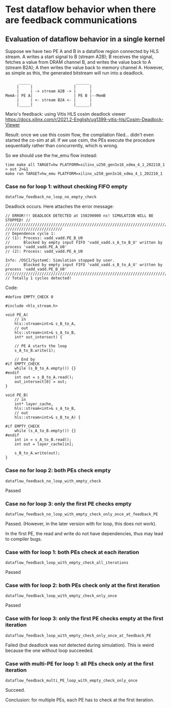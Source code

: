 # Test dataflow behavior when there are feedback communications

## Evaluation of dataflow behavior in a single kernel

Suppose we have two PE A and B in a dataflow region connected by HLS stream. A writes a start signal to B (stream A2B); B receives the signal, fetches a value from DRAM channel B, and writes the value back to A (stream B2A); A then writes the value back to memory channel A. However, as simple as this, the generated bitstream will run into a deadlock. 

```
      _____                    ______
     |     |                  |      |
     |     | -> stream A2B -> |      |
MemA-| PE A|                  | PE B |--MemB
     |     | <- stream B2A <- |      |
     |_____|                  |______|
```

Mario's feedback: using Vitis HLS cosim deadlock viewer https://docs.xilinx.com/r/2021.2-English/ug1399-vitis-hls/Cosim-Deadlock-Viewer

Result: once we use this cosim flow, the compilation filed... didn't even started the co-sim at all. If we use csim, the PEs execute the procedure sequentially rather than concurrently, which is wrong. 

So we should use the hw_emu flow instead: 

```
time make all TARGET=hw PLATFORM=xilinx_u250_gen3x16_xdma_4_1_202210_1 > out 2>&1
make run TARGET=hw_emu PLATFORM=xilinx_u250_gen3x16_xdma_4_1_202210_1
```

### Case no for loop 1: without checking FIFO empty

`dataflow_feedback_no_loop_no_empty_check`

Deadlock occurs. Here attaches the error message:

```
// ERROR!!! DEADLOCK DETECTED at 150290000 ns! SIMULATION WILL BE STOPPED! //
//////////////////////////////////////////////////////////////////////////////
/////////////////////////
// Dependence cycle 1:
// (1): Process: vadd_vadd.PE_B_U0
//      Blocked by empty input FIFO 'vadd_vadd.s_A_to_B_U' written by process 'vadd_vadd.PE_A_U0'
// (2): Process: vadd_vadd.PE_A_U0

Info: /OSCI/SystemC: Simulation stopped by user.
//      Blocked by empty input FIFO 'vadd_vadd.s_B_to_A_U' written by process 'vadd_vadd.PE_B_U0'
////////////////////////////////////////////////////////////////////////
// Totally 1 cycles detected!
```

Code:

```
#define EMPTY_CHECK 0

#include <hls_stream.h>

void PE_A(
    // in
    hls::stream<int>& s_B_to_A,
    // out
    hls::stream<int>& s_A_to_B,
    int* out_intersect) {

    // PE A starts the loop
    s_A_to_B.write(1);

    // End by 
#if EMPTY_CHECK
    while (s_B_to_A.empty()) {}
#endif
    int out = s_B_to_A.read();
    out_intersect[0] = out;
}

void PE_B(
    // in
    int* layer_cache,
    hls::stream<int>& s_A_to_B,
    // out
    hls::stream<int>& s_B_to_A) {

#if EMPTY_CHECK
    while (s_A_to_B.empty()) {}
#endif
    int in = s_A_to_B.read();
    int out = layer_cache[in];

    s_B_to_A.write(out);
}
```

### Case no for loop 2: both PEs check empty

`dataflow_feedback_no_loop_with_empty_check`

Passed

### Case no for loop 3: only the first PE checks empty

`dataflow_feedback_no_loop_with_empty_check_only_once_at_feedback_PE`

Passed. (However, in the later version with for loop, this does not work).

In the first PE, the read and write do not have dependencies, thus may lead to compiler bugs.

### Case with for loop 1: both PEs check at each iteration

`dataflow_feedback_loop_with_empty_check_all_iterations`

Passed

### Case with for loop 2: both PEs check only at the first iteration

`dataflow_feedback_loop_with_empty_check_only_once`

Passed

### Case with for loop 3: only the first PE checks empty at the first iteration

`dataflow_feedback_loop_with_empty_check_only_once_at_feedback_PE`

Failed (but deadlock was not detected during simulation). This is weird because the one without loop succeeded.

### Case with multi-PE for loop 1: all PEs check only at the first iteration

`dataflow_feedback_multi_PE_loop_with_empty_check_only_once`

Succeed. 

Conclusion: for multiple PEs, each PE has to check at the first iteration. 